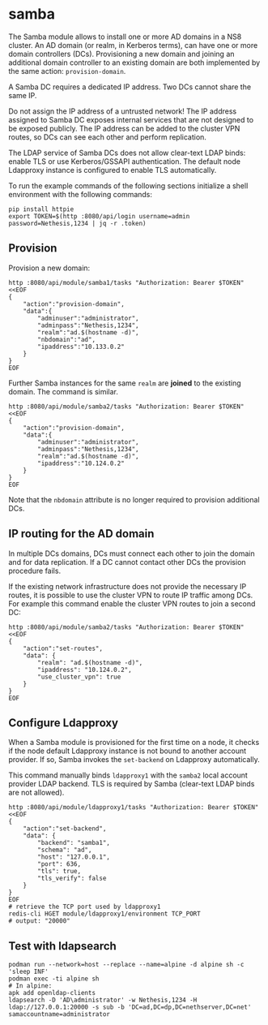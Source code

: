 # samba

The Samba module allows to install one or more AD domains in a NS8
cluster. An AD domain (or realm, in Kerberos terms), can have one or more
domain controllers (DCs). Provisioning a new domain and joining an
additional domain controller to an existing domain are both implemented by
the same action: `provision-domain`.

A Samba DC requires a dedicated IP address. Two DCs cannot share the same
IP.

Do not assign the IP address of a untrusted network! The IP address
assigned to Samba DC exposes internal services that are not designed to be
exposed publicly. The IP address can be added to the cluster VPN routes,
so DCs can see each other and perform replication.

The LDAP service of Samba DCs does not allow clear-text LDAP binds: enable
TLS or use Kerberos/GSSAPI authentication. The default node Ldapproxy
instance is configured to enable TLS automatically.

To run the example commands of the following sections initialize a shell
environment with the following commands:

    pip install httpie
    export TOKEN=$(http :8080/api/login username=admin password=Nethesis,1234 | jq -r .token)

## Provision

Provision a new domain:

    http :8080/api/module/samba1/tasks "Authorization: Bearer $TOKEN" <<EOF
    {
        "action":"provision-domain",
        "data":{
            "adminuser":"administrator",
            "adminpass":"Nethesis,1234",
            "realm":"ad.$(hostname -d)",
            "nbdomain":"ad",
            "ipaddress":"10.133.0.2"
        }
    }
    EOF

Further Samba instances for the same `realm` are **joined** to the existing domain.
The command is similar.

    http :8080/api/module/samba2/tasks "Authorization: Bearer $TOKEN" <<EOF
    {
        "action":"provision-domain",
        "data":{
            "adminuser":"administrator",
            "adminpass":"Nethesis,1234",
            "realm":"ad.$(hostname -d)",
            "ipaddress":"10.124.0.2"
        }
    }
    EOF

Note that the `nbdomain` attribute is no longer required to provision
additional DCs.

## IP routing for the AD domain

In multiple DCs domains, DCs must connect each other to join the domain
and for data replication. If a DC cannot contact other DCs the provision
procedure fails.

If the existing network infrastructure does not provide the necessary IP
routes, it is possible to use the cluster VPN to route IP traffic among
DCs. For example this command enable the cluster VPN routes to join a second
DC:

    http :8080/api/module/samba2/tasks "Authorization: Bearer $TOKEN" <<EOF
    {
        "action":"set-routes",
        "data": {
            "realm": "ad.$(hostname -d)",
            "ipaddress": "10.124.0.2",
            "use_cluster_vpn": true
        }
    }
    EOF

## Configure Ldapproxy

When a Samba module is provisioned for the first time on a node, it checks
if the node default Ldapproxy instance is not bound to another account
provider. If so, Samba invokes the `set-backend` on Ldapproxy
automatically.

This command manually binds `ldapproxy1` with the `samba2` local account
provider LDAP backend. TLS is required by Samba (clear-text LDAP binds are
not allowed).

    http :8080/api/module/ldapproxy1/tasks "Authorization: Bearer $TOKEN" <<EOF
    {
        "action":"set-backend",
        "data": {
            "backend": "samba1",
            "schema": "ad",
            "host": "127.0.0.1",
            "port": 636,
            "tls": true,
            "tls_verify": false
        }
    }
    EOF
    # retrieve the TCP port used by ldapproxy1
    redis-cli HGET module/ldapproxy1/environment TCP_PORT
    # output: "20000"


## Test with ldapsearch

    podman run --network=host --replace --name=alpine -d alpine sh -c 'sleep INF'
    podman exec -ti alpine sh
    # In alpine:
    apk add openldap-clients
    ldapsearch -D 'AD\administrator' -w Nethesis,1234 -H ldap://127.0.0.1:20000 -s sub -b 'DC=ad,DC=dp,DC=nethserver,DC=net' samaccountname=administrator
